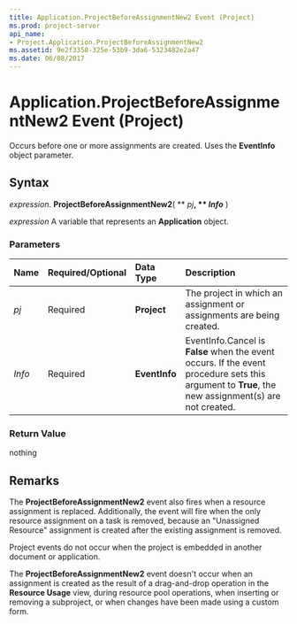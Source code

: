 ```yaml
---
title: Application.ProjectBeforeAssignmentNew2 Event (Project)
ms.prod: project-server
api_name:
- Project.Application.ProjectBeforeAssignmentNew2
ms.assetid: 9e2f3358-325e-53b9-3da6-5323482e2a47
ms.date: 06/08/2017
---
```



# Application.ProjectBeforeAssignmentNew2 Event (Project)

Occurs before one or more assignments are created. Uses the **EventInfo** object parameter.


## Syntax

 _expression_. **ProjectBeforeAssignmentNew2**( ** _pj_**, ** _Info_** )

 _expression_ A variable that represents an **Application** object.


### Parameters



|**Name**|**Required/Optional**|**Data Type**|**Description**|
|:-----|:-----|:-----|:-----|
| _pj_|Required|**Project**|The project in which an assignment or assignments are being created.|
| _Info_|Required|**EventInfo**|EventInfo.Cancel is **False** when the event occurs. If the event procedure sets this argument to **True**, the new assignment(s) are not created.|

### Return Value

nothing


## Remarks

The **ProjectBeforeAssignmentNew2** event also fires when a resource assignment is replaced. Additionally, the event will fire when the only resource assignment on a task is removed, because an "Unassigned Resource" assignment is created after the existing assignment is removed.

Project events do not occur when the project is embedded in another document or application. 

The **ProjectBeforeAssignmentNew2** event doesn't occur when an assignment is created as the result of a drag-and-drop operation in the **Resource Usage** view, during resource pool operations, when inserting or removing a subproject, or when changes have been made using a custom form.


